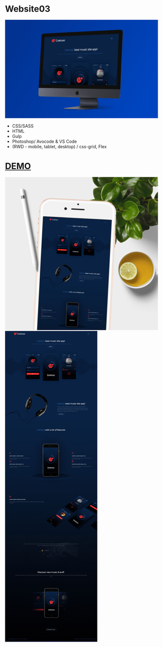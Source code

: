 # Website03
![Website](https://github.com/3ndrius/Website/blob/master/src/imac-pro-mockup-scene.jpeg?raw=true)
- CSS/SASS
- HTML
- Gulp
- Photoshop/ Avocode & VS Code
- (RWD - mobile, tablet, desktop) / css-grid, Flex  


# [DEMO](http://www.awesome-sound.cba.pl/)
![Mobile](https://github.com/3ndrius/Website/blob/master/src/ipad-mockup-scene.jpeg?raw=true)
![Full](https://github.com/3ndrius/Website/blob/master/src/www.awesome-sound.cba.pl_%20(2).jpg?raw=true)
